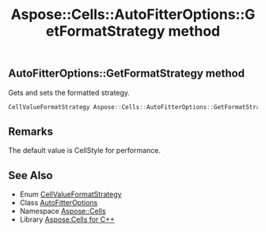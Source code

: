 ﻿---
title: Aspose::Cells::AutoFitterOptions::GetFormatStrategy method
linktitle: GetFormatStrategy
second_title: Aspose.Cells for C++ API Reference
description: 'Aspose::Cells::AutoFitterOptions::GetFormatStrategy method. Gets and sets the formatted strategy in C++.'
type: docs
weight: 1800
url: /cpp/aspose.cells/autofitteroptions/getformatstrategy/
---
## AutoFitterOptions::GetFormatStrategy method


Gets and sets the formatted strategy.

```cpp
CellValueFormatStrategy Aspose::Cells::AutoFitterOptions::GetFormatStrategy()
```

## Remarks


The default value is CellStyle for performance. 
## See Also

* Enum [CellValueFormatStrategy](../../cellvalueformatstrategy/)
* Class [AutoFitterOptions](../)
* Namespace [Aspose::Cells](../../)
* Library [Aspose.Cells for C++](../../../)
